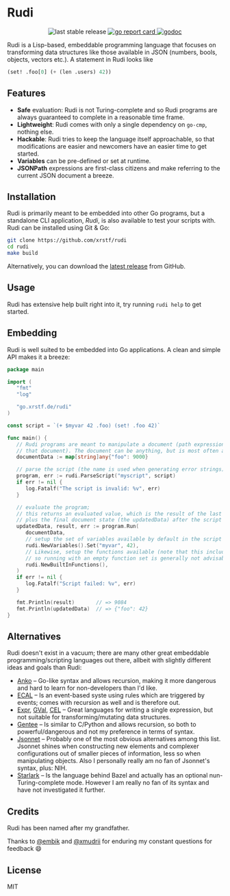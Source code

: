 # Rudi

<p align="center">
  <img src="https://img.shields.io/github/v/release/xrstf/rudi" alt="last stable release">

  <a href="https://goreportcard.com/report/go.xrstf.de/rudi">
    <img src="https://goreportcard.com/badge/go.xrstf.de/rudi" alt="go report card">
  </a>

  <a href="https://pkg.go.dev/go.xrstf.de/rudi">
    <img src="https://pkg.go.dev/badge/go.xrstf.de/rudi" alt="godoc">
  </a>
</p>

Rudi is a Lisp-based, embeddable programming language that focuses on transforming data structures
like those available in JSON (numbers, bools, objects, vectors etc.). A statement in Rudi looks like

```lisp
(set! .foo[0] (+ (len .users) 42))
```

## Features

* **Safe** evaluation: Rudi is not Turing-complete and so Rudi programs are always guaranteed to
  complete in a reasonable time frame.
* **Lightweight**: Rudi comes with only a single dependency on `go-cmp`, nothing else.
* **Hackable**: Rudi tries to keep the language itself approachable, so that modifications are
  easier and newcomers have an easier time to get started.
* **Variables** can be pre-defined or set at runtime.
* **JSONPath** expressions are first-class citizens and make referring to the current JSON document
  a breeze.

## Installation

Rudi is primarily meant to be embedded into other Go programs, but a standalone CLI application,
_Rudi_, is also available to test your scripts with. Rudi can be installed using Git & Go:

```bash
git clone https://github.com/xrstf/rudi
cd rudi
make build
```

Alternatively, you can download the [latest release](https://github.com/xrstf/rudi/releases/latest)
from GitHub.

## Usage

Rudi has extensive help built right into it, try running `rudi help` to get started.

## Embedding

Rudi is well suited to be embedded into Go applications. A clean and simple API makes it a breeze:

```go
package main

import (
   "fmt"
   "log"

   "go.xrstf.de/rudi"
)

const script = `(+ $myvar 42 .foo) (set! .foo 42)`

func main() {
   // Rudi programs are meant to manipulate a document (path expressions like ".foo" resolve within
   // that document). The document can be anything, but is most often a JSON object.
   documentData := map[string]any{"foo": 9000}

   // parse the script (the name is used when generating error strings)
   program, err := rudi.ParseScript("myscript", script)
   if err != nil {
      log.Fatalf("The script is invalid: %v", err)
   }

   // evaluate the program;
   // this returns an evaluated value, which is the result of the last expression that was evaluated,
   // plus the final document state (the updatedData) after the script has finished.
   updatedData, result, err := program.Run(
      documentData,
      // setup the set of variables available by default in the script
      rudi.NewVariables().Set("myvar", 42),
      // Likewise, setup the functions available (note that this includes functions like "if" and "and",
      // so running with an empty function set is generally not advisable).
      rudi.NewBuiltInFunctions(),
   )
   if err != nil {
      log.Fatalf("Script failed: %v", err)
   }

   fmt.Println(result)       // => 9084
   fmt.Println(updatedData)  // => {"foo": 42}
}
```

## Alternatives

Rudi doesn't exist in a vacuum; there are many other great embeddable programming/scripting languages
out there, allbeit with slightly different ideas and goals than Rudi:

* [Anko](https://github.com/mattn/anko) – Go-like syntax and allows recursion, making it more
  dangerous and hard to learn for non-developers than I'd like.
* [ECAL](https://github.com/krotik/ecal) – Is an event-based syste using rules which are triggered by
  events; comes with recursion as well and is therefore out.
* [Expr](https://github.com/antonmedv/expr), [GVal](https://github.com/PaesslerAG/gval),
  [CEL](https://github.com/google/cel-go) – Great languages for writing a single expression, but not
  suitable for transforming/mutating data structures.
* [Gentee](https://github.com/gentee/gentee) – Is similar to C/Python and allows recursion, so both
  to powerful/dangerous and not my preference in terms of syntax.
* [Jsonnet](https://github.com/google/go-jsonnet) – Probably one of the most obvious alternatives
  among this list. Jsonnet shines when constructing new elements and complexer configurations
  out of smaller pieces of information, less so when manipulating objects. Also I personally really
  am no fan of Jsonnet's syntax, plus: NIH.
* [Starlark](https://github.com/google/starlark-go) – Is the language behind Bazel and actually has
  an optional nun-Turing-complete mode. However I am really no fan of its syntax and have not
  investigated it further.

## Credits

Rudi has been named after my grandfather.

Thanks to [@embik](https://github.com/embik) and [@xmudrii](https://github.com/xmudrii) for enduring
my constant questions for feedback :smile:

## License

MIT
